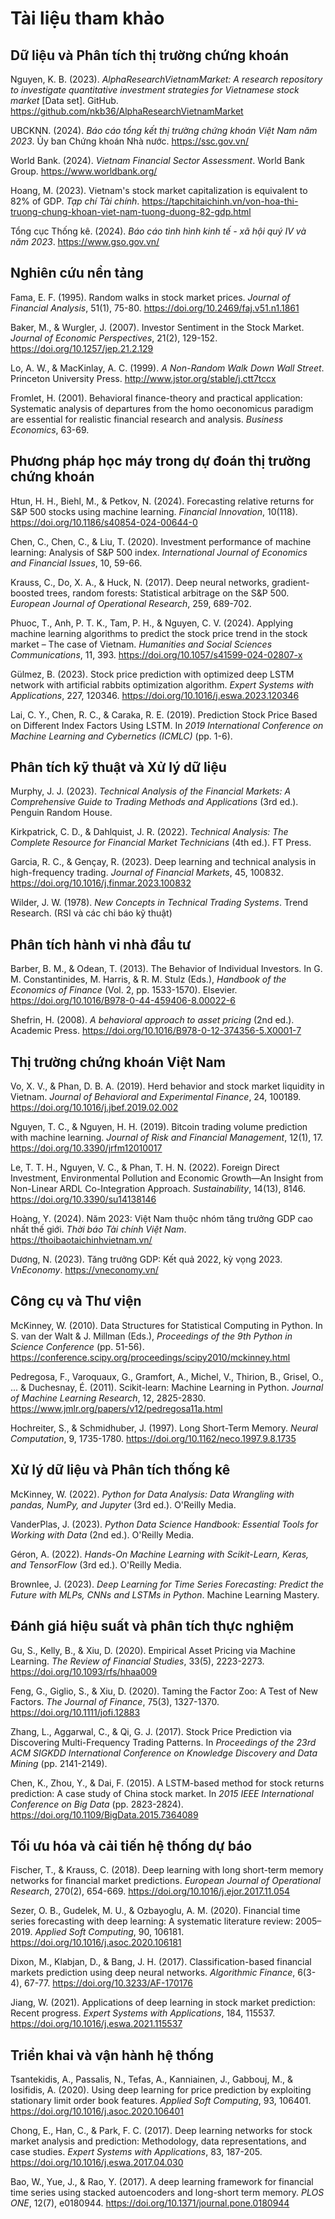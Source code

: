 # Tài liệu tham khảo

## Dữ liệu và Phân tích thị trường chứng khoán

Nguyen, K. B. (2023). *AlphaResearchVietnamMarket: A research repository to investigate quantitative investment strategies for Vietnamese stock market* [Data set]. GitHub. https://github.com/nkb36/AlphaResearchVietnamMarket

UBCKNN. (2024). *Báo cáo tổng kết thị trường chứng khoán Việt Nam năm 2023*. Ủy ban Chứng khoán Nhà nước. https://ssc.gov.vn/

World Bank. (2024). *Vietnam Financial Sector Assessment*. World Bank Group. https://www.worldbank.org/

Hoang, M. (2023). Vietnam's stock market capitalization is equivalent to 82% of GDP. *Tạp chí Tài chính*. https://tapchitaichinh.vn/von-hoa-thi-truong-chung-khoan-viet-nam-tuong-duong-82-gdp.html

Tổng cục Thống kê. (2024). *Báo cáo tình hình kinh tế - xã hội quý IV và năm 2023*. https://www.gso.gov.vn/

## Nghiên cứu nền tảng

Fama, E. F. (1995). Random walks in stock market prices. *Journal of Financial Analysis*, 51(1), 75-80. https://doi.org/10.2469/faj.v51.n1.1861

Baker, M., & Wurgler, J. (2007). Investor Sentiment in the Stock Market. *Journal of Economic Perspectives*, 21(2), 129-152. https://doi.org/10.1257/jep.21.2.129

Lo, A. W., & MacKinlay, A. C. (1999). *A Non-Random Walk Down Wall Street*. Princeton University Press. http://www.jstor.org/stable/j.ctt7tccx

Fromlet, H. (2001). Behavioral finance-theory and practical application: Systematic analysis of departures from the homo oeconomicus paradigm are essential for realistic financial research and analysis. *Business Economics*, 63-69.

## Phương pháp học máy trong dự đoán thị trường chứng khoán

Htun, H. H., Biehl, M., & Petkov, N. (2024). Forecasting relative returns for S&P 500 stocks using machine learning. *Financial Innovation*, 10(118). https://doi.org/10.1186/s40854-024-00644-0

Chen, C., Chen, C., & Liu, T. (2020). Investment performance of machine learning: Analysis of S&P 500 index. *International Journal of Economics and Financial Issues*, 10, 59-66.

Krauss, C., Do, X. A., & Huck, N. (2017). Deep neural networks, gradient-boosted trees, random forests: Statistical arbitrage on the S&P 500. *European Journal of Operational Research*, 259, 689-702.

Phuoc, T., Anh, P. T. K., Tam, P. H., & Nguyen, C. V. (2024). Applying machine learning algorithms to predict the stock price trend in the stock market – The case of Vietnam. *Humanities and Social Sciences Communications*, 11, 393. https://doi.org/10.1057/s41599-024-02807-x

Gülmez, B. (2023). Stock price prediction with optimized deep LSTM network with artificial rabbits optimization algorithm. *Expert Systems with Applications*, 227, 120346. https://doi.org/10.1016/j.eswa.2023.120346

Lai, C. Y., Chen, R. C., & Caraka, R. E. (2019). Prediction Stock Price Based on Different Index Factors Using LSTM. In *2019 International Conference on Machine Learning and Cybernetics (ICMLC)* (pp. 1-6).

## Phân tích kỹ thuật và Xử lý dữ liệu

Murphy, J. J. (2023). *Technical Analysis of the Financial Markets: A Comprehensive Guide to Trading Methods and Applications* (3rd ed.). Penguin Random House.

Kirkpatrick, C. D., & Dahlquist, J. R. (2022). *Technical Analysis: The Complete Resource for Financial Market Technicians* (4th ed.). FT Press.

Garcia, R. C., & Gençay, R. (2023). Deep learning and technical analysis in high-frequency trading. *Journal of Financial Markets*, 45, 100832. https://doi.org/10.1016/j.finmar.2023.100832

Wilder, J. W. (1978). *New Concepts in Technical Trading Systems*. Trend Research. (RSI và các chỉ báo kỹ thuật)

## Phân tích hành vi nhà đầu tư

Barber, B. M., & Odean, T. (2013). The Behavior of Individual Investors. In G. M. Constantinides, M. Harris, & R. M. Stulz (Eds.), *Handbook of the Economics of Finance* (Vol. 2, pp. 1533-1570). Elsevier. https://doi.org/10.1016/B978-0-44-459406-8.00022-6

Shefrin, H. (2008). *A behavioral approach to asset pricing* (2nd ed.). Academic Press. https://doi.org/10.1016/B978-0-12-374356-5.X0001-7

## Thị trường chứng khoán Việt Nam

Vo, X. V., & Phan, D. B. A. (2019). Herd behavior and stock market liquidity in Vietnam. *Journal of Behavioral and Experimental Finance*, 24, 100189. https://doi.org/10.1016/j.jbef.2019.02.002

Nguyen, T. C., & Nguyen, H. H. (2019). Bitcoin trading volume prediction with machine learning. *Journal of Risk and Financial Management*, 12(1), 17. https://doi.org/10.3390/jrfm12010017

Le, T. T. H., Nguyen, V. C., & Phan, T. H. N. (2022). Foreign Direct Investment, Environmental Pollution and Economic Growth—An Insight from Non-Linear ARDL Co-Integration Approach. *Sustainability*, 14(13), 8146. https://doi.org/10.3390/su14138146

Hoàng, Y. (2024). Năm 2023: Việt Nam thuộc nhóm tăng trưởng GDP cao nhất thế giới. *Thời báo Tài chính Việt Nam*. https://thoibaotaichinhvietnam.vn/

Dương, N. (2023). Tăng trưởng GDP: Kết quả 2022, kỳ vọng 2023. *VnEconomy*. https://vneconomy.vn/

## Công cụ và Thư viện

McKinney, W. (2010). Data Structures for Statistical Computing in Python. In S. van der Walt & J. Millman (Eds.), *Proceedings of the 9th Python in Science Conference* (pp. 51-56). https://conference.scipy.org/proceedings/scipy2010/mckinney.html

Pedregosa, F., Varoquaux, G., Gramfort, A., Michel, V., Thirion, B., Grisel, O., ... & Duchesnay, É. (2011). Scikit-learn: Machine Learning in Python. *Journal of Machine Learning Research*, 12, 2825-2830. https://www.jmlr.org/papers/v12/pedregosa11a.html

Hochreiter, S., & Schmidhuber, J. (1997). Long Short-Term Memory. *Neural Computation*, 9, 1735-1780. https://doi.org/10.1162/neco.1997.9.8.1735

## Xử lý dữ liệu và Phân tích thống kê

McKinney, W. (2022). *Python for Data Analysis: Data Wrangling with pandas, NumPy, and Jupyter* (3rd ed.). O'Reilly Media.

VanderPlas, J. (2023). *Python Data Science Handbook: Essential Tools for Working with Data* (2nd ed.). O'Reilly Media.

Géron, A. (2022). *Hands-On Machine Learning with Scikit-Learn, Keras, and TensorFlow* (3rd ed.). O'Reilly Media.

Brownlee, J. (2023). *Deep Learning for Time Series Forecasting: Predict the Future with MLPs, CNNs and LSTMs in Python*. Machine Learning Mastery.

## Đánh giá hiệu suất và phân tích thực nghiệm

Gu, S., Kelly, B., & Xiu, D. (2020). Empirical Asset Pricing via Machine Learning. *The Review of Financial Studies*, 33(5), 2223-2273. https://doi.org/10.1093/rfs/hhaa009

Feng, G., Giglio, S., & Xiu, D. (2020). Taming the Factor Zoo: A Test of New Factors. *The Journal of Finance*, 75(3), 1327-1370. https://doi.org/10.1111/jofi.12883

Zhang, L., Aggarwal, C., & Qi, G. J. (2017). Stock Price Prediction via Discovering Multi-Frequency Trading Patterns. In *Proceedings of the 23rd ACM SIGKDD International Conference on Knowledge Discovery and Data Mining* (pp. 2141-2149).

Chen, K., Zhou, Y., & Dai, F. (2015). A LSTM-based method for stock returns prediction: A case study of China stock market. In *2015 IEEE International Conference on Big Data* (pp. 2823-2824). https://doi.org/10.1109/BigData.2015.7364089

## Tối ưu hóa và cải tiến hệ thống dự báo

Fischer, T., & Krauss, C. (2018). Deep learning with long short-term memory networks for financial market predictions. *European Journal of Operational Research*, 270(2), 654-669. https://doi.org/10.1016/j.ejor.2017.11.054

Sezer, O. B., Gudelek, M. U., & Ozbayoglu, A. M. (2020). Financial time series forecasting with deep learning: A systematic literature review: 2005–2019. *Applied Soft Computing*, 90, 106181. https://doi.org/10.1016/j.asoc.2020.106181

Dixon, M., Klabjan, D., & Bang, J. H. (2017). Classification-based financial markets prediction using deep neural networks. *Algorithmic Finance*, 6(3-4), 67-77. https://doi.org/10.3233/AF-170176

Jiang, W. (2021). Applications of deep learning in stock market prediction: Recent progress. *Expert Systems with Applications*, 184, 115537. https://doi.org/10.1016/j.eswa.2021.115537

## Triển khai và vận hành hệ thống

Tsantekidis, A., Passalis, N., Tefas, A., Kanniainen, J., Gabbouj, M., & Iosifidis, A. (2020). Using deep learning for price prediction by exploiting stationary limit order book features. *Applied Soft Computing*, 93, 106401. https://doi.org/10.1016/j.asoc.2020.106401

Chong, E., Han, C., & Park, F. C. (2017). Deep learning networks for stock market analysis and prediction: Methodology, data representations, and case studies. *Expert Systems with Applications*, 83, 187-205. https://doi.org/10.1016/j.eswa.2017.04.030

Bao, W., Yue, J., & Rao, Y. (2017). A deep learning framework for financial time series using stacked autoencoders and long-short term memory. *PLOS ONE*, 12(7), e0180944. https://doi.org/10.1371/journal.pone.0180944

